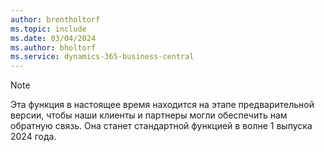 ```yaml
---
author: brentholtorf
ms.topic: include
ms.date: 03/04/2024
ms.author: bholtorf
ms.service: dynamics-365-business-central
---
```


> [!NOTE]
> Эта функция в настоящее время находится на этапе предварительной версии, чтобы наши клиенты и партнеры могли обеспечить нам обратную связь. Она станет стандартной функцией в волне 1 выпуска 2024 года. 
